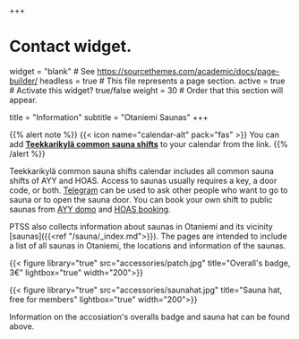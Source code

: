 +++
# Contact widget.
widget = "blank"  # See https://sourcethemes.com/academic/docs/page-builder/
headless = true  # This file represents a page section.
active = true  # Activate this widget? true/false
weight = 30  # Order that this section will appear.

title = "Information"
subtitle = "Otaniemi Saunas"
+++

{{% alert note %}}
{{< icon name="calendar-alt" pack="fas" >}} You can add [**Teekkarikylä common sauna shifts**](https://calendar.google.com/calendar/embed?src=jpv0nr25o8389bl3mao4q3hb9s%40group.calendar.google.com) to your calendar from the link.
{{% /alert %}}

Teekkarikylä common sauna shifts calendar includes all common sauna shifts of AYY and HOAS. Access to saunas usually requires a key, a door code, or both. [Telegram](https://t.me/PTSSry) can be used to ask other people who want to go to sauna or to open the sauna door. You can book your own shift to public saunas from [AYY domo](https://domo.ayy.fi/buildings) and [HOAS booking](https://booking.hoas.fi/).

PTSS also collects information about saunas in Otaniemi and its vicinity [saunas]({{<ref "/sauna/_index.md">}}). The pages are intended to include a list of all saunas in Otaniemi, the locations and information of the saunas.

<div class="col-12 col-lg-8">
<div class="row text-center">
{{< figure library="true" src="accessories/patch.jpg" title="Overall's badge, 3€" lightbox="true" width="200">}}

{{< figure library="true" src="accessories/saunahat.jpg" title="Sauna hat, free for members" lightbox="true" width="200">}}
</div>
</div>

Information on the accosiation's overalls badge and sauna hat can be found above.
